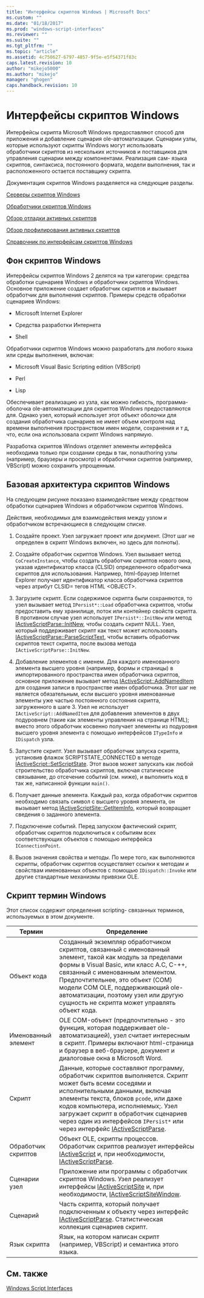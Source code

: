 ```yaml
---
title: "Интерфейсы скриптов Windows | Microsoft Docs"
ms.custom: ""
ms.date: "01/18/2017"
ms.prod: "windows-script-interfaces"
ms.reviewer: ""
ms.suite: ""
ms.tgt_pltfrm: ""
ms.topic: "article"
ms.assetid: 4c750627-6797-4857-9f5e-e5f54371f83c
caps.latest.revision: 10
author: "mikejo5000"
ms.author: "mikejo"
manager: "ghogen"
caps.handback.revision: 10
---
```

# Интерфейсы скриптов Windows
Интерфейсы скрипта Microsoft Windows предоставляют способ для приложения и добавление сценария ole\-автоматизации.  Сценарии узлы, которые используют скрипты Windows могут использовать обработчики скриптов из нескольких источников и поставщиков для управления сценарии между компонентами.  Реализация сам\- языка скриптов, синтаксиса, постоянного формата, модели выполнения, так и расположенного остается поставщику скрипта.  
  
 Документация скриптов Windows разделяется на следующие разделы.  
  
 [Серверы скриптов Windows](../winscript/windows-script-hosts.md)  
  
 [Обработчики скриптов Windows](../winscript/windows-script-engines.md)  
  
 [Обзор отладки активных скриптов](../winscript/active-script-debugging-overview.md)  
  
 [Обзор профилирования активных скриптов](../winscript/active-script-profiling-overview.md)  
  
 [Справочник по интерфейсам скриптов Windows](../winscript/reference/windows-script-interfaces-reference.md)  
  
## Фон скриптов Windows  
 Интерфейсы скриптов Windows 2 делятся на три категории: средства обработки сценариев Windows и обработчики скриптов Windows.  Основное приложение создает обработчик скриптов и вызывает обработчик для выполнения скриптов.  Примеры средств обработки сценариев Windows:  
  
-   Microsoft Internet Explorer  
  
-   Средства разработки Интернета  
  
-   Shell  
  
 Обработчики скриптов Windows можно разработать для любого языка или среды выполнения, включая:  
  
-   Microsoft Visual Basic Scripting edition \(VBScript\)  
  
-   Perl  
  
-   Lisp  
  
 Обеспечивает реализацию из узла, как можно гибкость, программа\-оболочка ole\-автоматизации для скриптов Windows предоставляются для.  Однако узел, который использует этот объект оболочки для создания обработчика сценариев не имеет объем контроля над времени выполнения пространством имен модели, сохранения и т д, что, если она использовала скрипт Windows напрямую.  
  
 Разработка скриптов Windows отделяет элементы интерфейса необходима только при создании среды в так, nonauthoring узлы \(например, браузеры и просмотр\) и обработчики скриптов \(например, VBScript\) можно сохранить упрощенным.  
  
## Базовая архитектура скриптов Windows  
 На следующем рисунке показано взаимодействие между средством обработки сценариев Windows и обработчиком скриптов Windows.  
  
 Действия, необходимых для взаимодействия между узлом и обработчиком встречающиеся в следующем списке.  
  
1.  Создайте проект.  Узел загружает проект или документ.  \(Этот шаг не определен в скрипт Windows включен, но здесь для полноты\).  
  
2.  Создайте обработчик скриптов Windows.  Узел вызывает метод `CoCreateInstance`, чтобы создать обработчик скриптов нового окна, указав идентификатор класса \(CLSID\) определенного обработчика скриптов для использования.  Например, html\-браузер Internet Explorer получает идентификатор класса обработчика скриптов через атрибут CLSID\= тегов HTML \<OBJECT\>.  
  
3.  Загрузите скрипт.  Если содержимое скрипта были сохраняются, то узел вызывает метод `IPersist*::Load` обработчика скриптов, чтобы предоставить ему хранилище, поток или контейнер свойств скрипта.  В противном случае узел использует `IPersist*::InitNew` или метод [IActiveScriptParse::InitNew](../winscript/reference/iactivescriptparse-initnew.md), чтобы создать скрипт NULL.  Узел, который поддерживает скрипт как текст может использовать [IActiveScriptParse::ParseScriptText](../winscript/reference/iactivescriptparse-parsescripttext.md), чтобы вставить обработчик скриптов текст скрипта, после вызова метода `IActiveScriptParse::InitNew`.  
  
4.  Добавление элементов с именем.  Для каждого именованного элемента высшего уровня \(например, формы и страницы\) в импортированного пространства имен обработчика скриптов, основное приложение вызывает метод [IActiveScript::AddNamedItem](../winscript/reference/iactivescript-addnameditem.md) для создания записи в пространстве имен обработчика.  Этот шаг не является обязательным, если высшего уровня именованные элементы уже частью постоянного состояния скрипта, загруженного в шаге 3.  Узел не использует `IActiveScript::AddNamedItem` для добавления элементов в двух подуровнем \(такие как элементы управления на странице HTML\); вместо этого обработчик косвенно получает элементы из подуровня высшего уровня элемента с помощью интерфейсов `ITypeInfo` и `IDispatch` узла.  
  
5.  Запустите скрипт.  Узел вызывает обработчик запуска скрипта, установив флажок SCRIPTSTATE\_CONNECTED в методе [IActiveScript::SetScriptState](../winscript/reference/iactivescript-setscriptstate.md).  Этот вызов может запускать как любой строительство обработчика скриптов, включая статическое связывание, до отсечение событий \(см. ниже\), и выполнить код в так же, написанной функции `main()`.  
  
6.  Получает данные элемента.  Каждый раз, когда обработчик скриптов необходимо связать символ с высшего уровня элемента, он вызывает метод [IActiveScriptSite::GetItemInfo](../winscript/reference/iactivescriptsite-getiteminfo.md), который возвращает сведения о заданного элемента.  
  
7.  Подключение событий.  Перед запуском фактический скрипт, обработчик скриптов подключиться к событиям всех соответствующих объектов с помощью интерфейса `IConnectionPoint`.  
  
8.  Вызов значения свойства и методы.  По мере того, как выполняются скрипты, обработчик скриптов осуществляет ссылки к методам и свойствам именованных объектов с помощью `IDispatch::Invoke` или другие стандартные механизмы привязки OLE.  
  
## Скрипт термин Windows  
 Этот список содержит определения scripting\- связанных терминов, используемых в этом документе.  
  
|Термин|Определение|  
|------------|-----------------|  
|Объект кода|Созданный экземпляр обработчиком скриптов, связанный с именованный элемент, такой как модуль за пределами формы в Visual Basic, или класс A.C, C\-\+\+, связанный с именованным элементом.  Предпочтительнее, это объект \(COM\) модели COM OLE, поддерживающий ole\-автоматизации, поэтому узел или другую сущность не скрипта может управлять объект кода.|  
|Именованный элемент|OLE COM\-объект \(предпочтительно \- это функция, которая поддерживает ole\-автоматизацией\), узел считает интересным в скрипт.  Примеры включают html\-страница и браузер в веб\-браузере, документ и диалоговые окна в Microsoft Word.|  
|Скрипт|Данные, которые составляют программу, обработчик скриптов выполняется.  Скрипт может быть всеми соседями и исполнительными данными, включая элементы текста, блоков `pcode`, или даже кодов компьютера, исполняемых;.  Узел загружает скрипт в обработчик сценариев через один из интерфейсов `IPersist*` или через интерфейс [IActiveScriptParse](../winscript/reference/iactivescriptparse.md).|  
|Обработчик скриптов|Объект OLE, скрипты процессов.  Обработчик скриптов реализует интерфейсы [IActiveScript](../winscript/reference/iactivescript.md) и, при необходимости, [IActiveScriptParse](../winscript/reference/iactivescriptparse.md).|  
|Сценарии узел|Приложение или программы с обработчик скриптов Windows.  Узел реализует интерфейсы [IActiveScriptSite](../winscript/reference/iactivescriptsite.md) и, при необходимости, [IActiveScriptSiteWindow](../winscript/reference/iactivescriptsitewindow.md).|  
|Сценарий|Часть скрипта, который получает подключенным к объекту через интерфейс [IActiveScriptParse](../winscript/reference/iactivescriptparse.md).  Статистическая коллекция сценариев скрипт.|  
|Язык скрипта|Язык, на котором написан скрипт \(например, VBScript\) и семантика этого языка.|  
  
## См. также  
 [Windows Script Interfaces](../winscript/windows-script-interfaces.md)